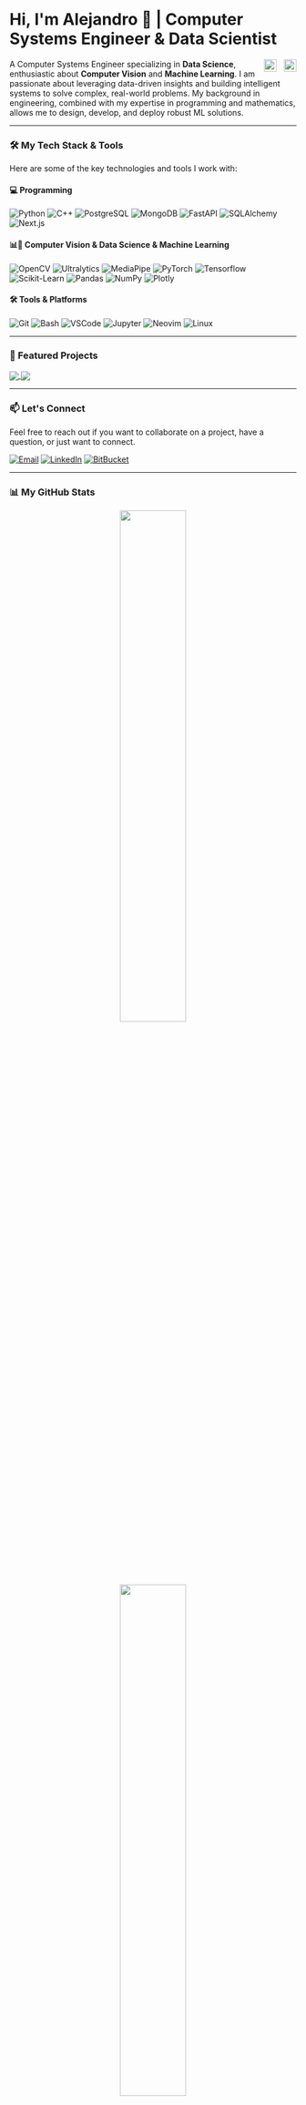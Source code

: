 # Hi, I'm Alejandro 👋 | Computer Systems Engineer & Data Scientist

<a href="https://www.linkedin.com/in/alemr214/" target="_blank">
  <img align="right" alt="Alejandro's LinkedIn" width="22px" src="https://cdn.jsdelivr.net/gh/devicons/devicon/icons/linkedin/linkedin-original.svg" />
</a>
<a href="https://www.alemr.com" target="_blank">
  <img align="right" alt="Alejandro's Twitter" width="22px" src="https://cdn.jsdelivr.net/gh/devicons/devicon/icons/htmx/htmx-original.svg" style="padding-right:10px;" />
</a>

A Computer Systems Engineer specializing in **Data Science**, enthusiastic about **Computer Vision** and **Machine Learning**. I am passionate about leveraging data-driven insights and building intelligent systems to solve complex, real-world problems. My background in engineering, combined with my expertise in programming and mathematics, allows me to design, develop, and deploy robust ML solutions.

---

### 🛠️ My Tech Stack & Tools

Here are some of the key technologies and tools I work with:

#### 💻 Programming

![Python](https://img.shields.io/badge/Python-3776AB?style=for-the-badge&logo=python&logoColor=white)
![C++](https://img.shields.io/badge/C++-00599C?style=for-the-badge&logo=cplusplus&logoColor=white)
![PostgreSQL](https://img.shields.io/badge/PostgreSQL-4169E1?style=for-the-badge&logo=postgresql&logoColor=white)
![MongoDB](https://img.shields.io/badge/MongoDB-47A248?style=for-the-badge&logo=mongodb&logoColor=white)
![FastAPI](https://img.shields.io/badge/Fastapi-009688?style=for-the-badge&logo=fastapi&logoColor=white)
![SQLAlchemy](https://img.shields.io/badge/SQLAlchemy-D71F00?style=for-the-badge&logo=sqlalchemy&logoColor=white)
![Next.js](https://img.shields.io/badge/next.js-000000?style=for-the-badge&logo=next.js&logoColor=white)

#### 📊🤖 Computer Vision & Data Science & Machine Learning

![OpenCV](https://img.shields.io/badge/Opencv-5C3EE8?style=for-the-badge&logo=opencv&logoColor=white)
![Ultralytics](https://img.shields.io/badge/ultralytics-111F68?style=for-the-badge&logo=ultralytics&logoColor=white)
![MediaPipe](https://img.shields.io/badge/Mediapipe-0097A7?style=for-the-badge&logo=mediapipe&logoColor=white)
![PyTorch](https://img.shields.io/badge/pytorch-EE4C2C?style=for-the-badge&logo=pytorch&logoColor=white)
![Tensorflow](https://img.shields.io/badge/Tensorflow-FF6F00?style=for-the-badge&logo=tensorflow&logoColor=white)
![Scikit-Learn](https://img.shields.io/badge/Scikit_Learn-F7931E?style=for-the-badge&logo=scikit-learn&logoColor=white)
![Pandas](https://img.shields.io/badge/Pandas-150458?style=for-the-badge&logo=pandas&logoColor=white)
![NumPy](https://img.shields.io/badge/Numpy-013243?style=for-the-badge&logo=numpy&logoColor=white)
![Plotly](https://img.shields.io/badge/Plotly-7A76FF?style=for-the-badge&logo=plotly&logoColor=white)

#### 🛠️ Tools & Platforms

![Git](https://img.shields.io/badge/Git-F05032?style=for-the-badge&logo=git&logoColor=white)
![Bash](https://img.shields.io/badge/Bash-4EAA25?style=for-the-badge&logo=gnu-bash&logoColor=white)
![VSCode](https://img.shields.io/badge/VSCode-007ACC?style=for-the-badge&logo=visualstudiocode&logoColor=white)
![Jupyter](https://img.shields.io/badge/Jupyter-F37626?style=for-the-badge&logo=jupyter&logoColor=white)
![Neovim](https://img.shields.io/badge/Neovim-57A143?style=for-the-badge&logo=neovim&logoColor=white)
![Linux](https://img.shields.io/badge/Linux-FCC624?style=for-the-badge&logo=linux&logoColor=black)

---

### 🚀 Featured Projects

<a href="https://github.com/alemr214/polyp-detection" target="_blank">
  <img align="center" src="https://github-readme-stats.vercel.app/api/pin/?username=alemr214&repo=polyp-detection&theme=dracula&show_owner=true" />
</a>
<a href="https://github.com/alemr214/cimat-pedigri-forense" target="_blank">
  <img align="center" src="https://github-readme-stats.vercel.app/api/pin/?username=alemr214&repo=cimat-pedigri-forense&theme=dracula&show_owner=true" />
</a>

---

### 📫 Let's Connect

Feel free to reach out if you want to collaborate on a project, have a question, or just want to connect.

[![Email](https://img.shields.io/badge/Email-EA4335?style=for-the-badge&logo=gmail&logoColor=white)](mailto:contact@alemr.com)
[![LinkedIn](https://img.shields.io/badge/LinkedIn-0A66C2?style=for-the-badge&logo=linkedin&logoColor=white)](https://www.linkedin.com/in/alemr214/)
[![BitBucket](https://img.shields.io/badge/BitBucket-0052CC?style=for-the-badge&logo=bitbucket&logoColor=white)](https://bitbucket.org/alemr214/)

---

### 📊 My GitHub Stats

<p align="center">
  <img width="48%" src="https://github-readme-stats.vercel.app/api?username=alemr214&show_icons=true&theme=dracula" />
</p>
<p align="center">
  <img width="48%" src="https://github-readme-stats.vercel.app/api/top-langs/?username=alemr214&show_icons=true&layout=compact&theme=dracula" />
</p>
<p align="center">

[![Profile views](https://komarev.com/ghpvc/?username=alemr214&color=blueviolet&style=for-the-badge)](https://komarev.com/ghpvc/?username=alemr214)
</p>
